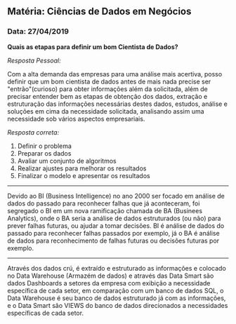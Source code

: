## Matéria: Ciências de Dados em Negócios

### Data: 27/04/2019

**Quais as etapas para definir um bom Cientista de Dados?**

*Resposta Pessoal:*

 Com a alta demanda das empresas para uma análise mais acertiva, posso definir que um bom cientista de dados antes de mais nada precise ser "entrão"(curioso) para obter informações além da solicitada, além de precisar entender bem as etapas de obtenção dos dados, extração e estruturação das informações necessárias destes dados, estudos, análise e soluções em cima da necessidade solicitada, analisando assim uma necessidade sob vários aspectos empresariais.

*Resposta correta:*

1. Definir o problema 
2. Preparar os dados
3. Avaliar um conjunto de algoritmos
4. Realizar ajustes para melhorar os resultados
5. Finalizar o modelo e apresentar os resultados

---

Devido ao BI (Business Intelligence) no ano 2000 ser focado em análise de dados do passado para reconhecer falhas que já aconteceram, foi segregado o BI em um nova ramificação chamada de BA (Businees Analytics), onde o BA seria a análise de dados estruturados (ou não) para prever falhas futuras, ou ajudar a tomar decisões. BI é análise de dados do passado para reconhecer falhas passados por exemplo, já o BA é análise de dados para reconhecimento de falhas futuras ou decisões futuras por exemplo.

---

Através dos dados crú, é extraído e estruturado as informações e colocado no Data Warehouse (Armazém de dados) e através das Data Smart são dados Dashboards a setores da empresa com exibição a necessidade específica de cada setor, em comparação com um banco de dados SQL, o Data Warehouse é seu banco de dados estruturado já com as informações, e o Data Smart são VIEWS do banco de dados direcionados a necessidades específicas de cada setor.


